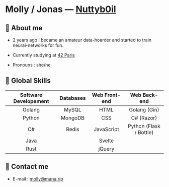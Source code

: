 # Molly / Jonas — [Nuttyb0il](https://github.com/Nuttyb0il)

## 💬 About me

- 2 years ago I became an amateur data-hoarder and started to train neural-networks for fun.

- Currently studying at [42 Paris](https://42.fr/)

- Pronouns : she/he

## 🤹 Global Skills

| Software Developement | Databases | Web Front-end |       Web Back-end      |
|:---------------------:|:---------:|:-------------:|:-----------------------:|
|         Golang        |   MySQL   |      HTML     |       Golang (Gin)      |
|         Python        |  MongoDB  |      CSS      |        C# (Razor)       |
|           C#          |   Redis   |   JavaScript  | Python (Flask / Bottle) |
|          Java         |           |     Svelte    |                         |
|          Rust         |           |     jQuery    |                         |

## 📧 Contact me

- E-mail : [molly@mana.rip](mailto:molly@mana.rip)
